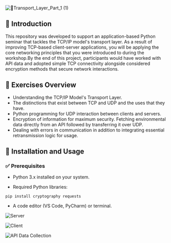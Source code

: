 ![🚚Transport_Layer_Part_1 (1)](https://github.com/user-attachments/assets/7b85362c-16cd-4064-94fa-2fd0e8ddb7f9)

## 📌 Introduction

This repository was developed to support an application-based Python seminar that tackles the TCP/IP model's transport layer. As a result of improving TCP-based client-server applications, you will be applying the core networking principles that you were introduced to during the workshop.By the end of this project, participants would have worked with API data and adopted simple TCP connectivity alongside considered encryption methods that secure network interactions.

## 📝 Exercises Overview

- Understanding the TCP/IP Model's Transport Layer. 
- The distinctions that exist between TCP and UDP and the uses that they have. 
- Python programming for UDP interaction between clients and servers. 
- Encryption of information for maximum security. Fetching environmental data directly from an API followed by transferring it over UDP. 
- Dealing with errors in communication in addition to integrating essential retransmission logic for usage.
## 🚀 Installation and Usage

### ✅ Prerequisites

- Python 3.x installed on your system.

- Required Python libraries:

```pip install cryptography requests ```

- A code editor (VS Code, PyCharm) or terminal.

![Server](https://github.com/user-attachments/assets/e808f069-a7e3-4d0d-aa77-2e8e825422f7)

![Client](https://github.com/user-attachments/assets/404e62a1-4062-46e2-99be-77793e4aa86a)

![API Data Collection](https://github.com/user-attachments/assets/560a8e5b-d4df-4ae9-8361-f827e2a11c4e)
